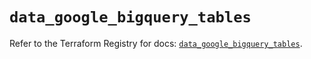 # `data_google_bigquery_tables`

Refer to the Terraform Registry for docs: [`data_google_bigquery_tables`](https://registry.terraform.io/providers/hashicorp/google/6.31.0/docs/data-sources/bigquery_tables).
